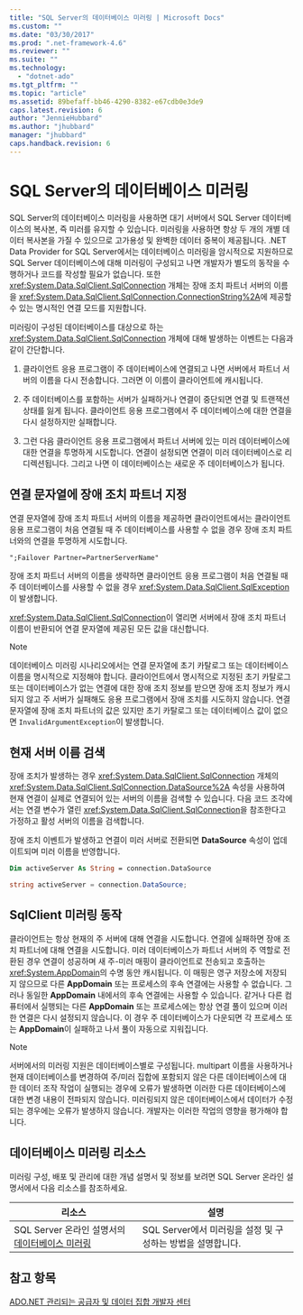 ```yaml
---
title: "SQL Server의 데이터베이스 미러링 | Microsoft Docs"
ms.custom: ""
ms.date: "03/30/2017"
ms.prod: ".net-framework-4.6"
ms.reviewer: ""
ms.suite: ""
ms.technology: 
  - "dotnet-ado"
ms.tgt_pltfrm: ""
ms.topic: "article"
ms.assetid: 89befaff-bb46-4290-8382-e67cdb0e3de9
caps.latest.revision: 6
author: "JennieHubbard"
ms.author: "jhubbard"
manager: "jhubbard"
caps.handback.revision: 6
---
```

# SQL Server의 데이터베이스 미러링
SQL Server의 데이터베이스 미러링을 사용하면 대기 서버에서 SQL Server 데이터베이스의 복사본, 즉 미러를 유지할 수 있습니다.  미러링을 사용하면 항상 두 개의 개별 데이터 복사본을 가질 수 있으므로 고가용성 및 완벽한 데이터 중복이 제공됩니다.  .NET Data Provider for SQL Server에서는 데이터베이스 미러링을 암시적으로 지원하므로 SQL Server 데이터베이스에 대해 미러링이 구성되고 나면 개발자가 별도의 동작을 수행하거나 코드를 작성할 필요가 없습니다.  또한 <xref:System.Data.SqlClient.SqlConnection> 개체는 장애 조치 파트너 서버의 이름을 <xref:System.Data.SqlClient.SqlConnection.ConnectionString%2A>에 제공할 수 있는 명시적인 연결 모드를 지원합니다.  
  
 미러링이 구성된 데이터베이스를 대상으로 하는 <xref:System.Data.SqlClient.SqlConnection> 개체에 대해 발생하는 이벤트는 다음과 같이 간단합니다.  
  
1.  클라이언트 응용 프로그램이 주 데이터베이스에 연결되고 나면 서버에서 파트너 서버의 이름을 다시 전송합니다. 그러면 이 이름이 클라이언트에 캐시됩니다.  
  
2.  주 데이터베이스를 포함하는 서버가 실패하거나 연결이 중단되면 연결 및 트랜잭션 상태를 잃게 됩니다.  클라이언트 응용 프로그램에서 주 데이터베이스에 대한 연결을 다시 설정하지만 실패합니다.  
  
3.  그런 다음 클라이언트 응용 프로그램에서 파트너 서버에 있는 미러 데이터베이스에 대한 연결을 투명하게 시도합니다.  연결이 설정되면 연결이 미러 데이터베이스로 리디렉션됩니다. 그리고 나면 이 데이터베이스는 새로운 주 데이터베이스가 됩니다.  
  
## 연결 문자열에 장애 조치 파트너 지정  
 연결 문자열에 장애 조치 파트너 서버의 이름을 제공하면 클라이언트에서는 클라이언트 응용 프로그램이 처음 연결될 때 주 데이터베이스를 사용할 수 없을 경우 장애 조치 파트너와의 연결을 투명하게 시도합니다.  
  
```  
";Failover Partner=PartnerServerName"  
```  
  
 장애 조치 파트너 서버의 이름을 생략하면 클라이언트 응용 프로그램이 처음 연결될 때 주 데이터베이스를 사용할 수 없을 경우 <xref:System.Data.SqlClient.SqlException>이 발생합니다.  
  
 <xref:System.Data.SqlClient.SqlConnection>이 열리면 서버에서 장애 조치 파트너 이름이 반환되어 연결 문자열에 제공된 모든 값을 대신합니다.  
  
> [!NOTE]
>  데이터베이스 미러링 시나리오에서는 연결 문자열에 초기 카탈로그 또는 데이터베이스 이름을 명시적으로 지정해야 합니다.  클라이언트에서 명시적으로 지정된 초기 카탈로그 또는 데이터베이스가 없는 연결에 대한 장애 조치 정보를 받으면 장애 조치 정보가 캐시되지 않고 주 서버가 실패해도 응용 프로그램에서 장애 조치를 시도하지 않습니다.  연결 문자열에 장애 조치 파트너의 값은 있지만 초기 카탈로그 또는 데이터베이스 값이 없으면 `InvalidArgumentException`이 발생합니다.  
  
## 현재 서버 이름 검색  
 장애 조치가 발생하는 경우 <xref:System.Data.SqlClient.SqlConnection> 개체의 <xref:System.Data.SqlClient.SqlConnection.DataSource%2A> 속성을 사용하여 현재 연결이 실제로 연결되어 있는 서버의 이름을 검색할 수 있습니다.  다음 코드 조각에서는 연결 변수가 열린 <xref:System.Data.SqlClient.SqlConnection>을 참조한다고 가정하고 활성 서버의 이름을 검색합니다.  
  
 장애 조치 이벤트가 발생하고 연결이 미러 서버로 전환되면 **DataSource** 속성이 업데이트되며 미러 이름을 반영합니다.  
  
```vb  
Dim activeServer As String = connection.DataSource  
```  
  
```csharp  
string activeServer = connection.DataSource;  
```  
  
## SqlClient 미러링 동작  
 클라이언트는 항상 현재의 주 서버에 대해 연결을 시도합니다.  연결에 실패하면 장애 조치 파트너에 대해 연결을 시도합니다.  미러 데이터베이스가 파트너 서버의 주 역할로 전환된 경우 연결이 성공하며 새 주\-미러 매핑이 클라이언트로 전송되고 호출하는 <xref:System.AppDomain>의 수명 동안 캐시됩니다.  이 매핑은 영구 저장소에 저장되지 않으므로 다른 **AppDomain** 또는 프로세스의 후속 연결에는 사용할 수 없습니다.  그러나 동일한 **AppDomain** 내에서의 후속 연결에는 사용할 수 있습니다.  같거나 다른 컴퓨터에서 실행되는 다른 **AppDomain** 또는 프로세스에는 항상 연결 풀이 있으며 이러한 연결은 다시 설정되지 않습니다.  이 경우 주 데이터베이스가 다운되면 각 프로세스 또는 **AppDomain**이 실패하고 나서 풀이 자동으로 지워집니다.  
  
> [!NOTE]
>  서버에서의 미러링 지원은 데이터베이스별로 구성됩니다.  multipart 이름을 사용하거나 현재 데이터베이스를 변경하여 주\/미러 집합에 포함되지 않은 다른 데이터베이스에 대한 데이터 조작 작업이 실행되는 경우에 오류가 발생하면 이러한 다른 데이터베이스에 대한 변경 내용이 전파되지 않습니다.  미러링되지 않은 데이터베이스에서 데이터가 수정되는 경우에는 오류가 발생하지 않습니다.  개발자는 이러한 작업의 영향을 평가해야 합니다.  
  
## 데이터베이스 미러링 리소스  
 미러링 구성, 배포 및 관리에 대한 개념 설명서 및 정보를 보려면 SQL Server 온라인 설명서에서 다음 리소스를 참조하세요.  
  
|리소스|설명|  
|---------|--------|  
|SQL Server 온라인 설명서의 [데이터베이스 미러링](http://msdn.microsoft.com/library/bb934127.aspx)|SQL Server에서 미러링을 설정 및 구성하는 방법을 설명합니다.|  
  
## 참고 항목  
 [ADO.NET 관리되는 공급자 및 데이터 집합 개발자 센터](http://go.microsoft.com/fwlink/?LinkId=217917)
